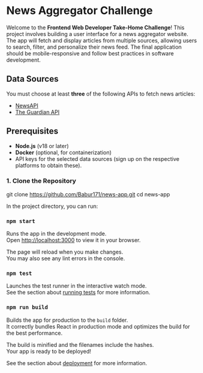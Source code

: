 # News Aggregator Challenge

Welcome to the **Frontend Web Developer Take-Home Challenge**! This project involves building a user interface for a news aggregator website. The app will fetch and display articles from multiple sources, allowing users to search, filter, and personalize their news feed. The final application should be mobile-responsive and follow best practices in software development.

## Data Sources

You must choose at least **three** of the following APIs to fetch news articles:

- [NewsAPI](https://newsapi.org/)
- [The Guardian API](https://open-platform.theguardian.com/documentation/)

## Prerequisites

- **Node.js** (v18 or later)
- **Docker** (optional, for containerization)
- API keys for the selected data sources (sign up on the respective platforms to obtain these).

### 1. Clone the Repository

git clone https://github.com/Babur171/news-app.git
cd news-app

In the project directory, you can run:

### `npm start`

Runs the app in the development mode.\
Open [http://localhost:3000](http://localhost:3000) to view it in your browser.

The page will reload when you make changes.\
You may also see any lint errors in the console.

### `npm test`

Launches the test runner in the interactive watch mode.\
See the section about [running tests](https://facebook.github.io/create-react-app/docs/running-tests) for more information.

### `npm run build`

Builds the app for production to the `build` folder.\
It correctly bundles React in production mode and optimizes the build for the best performance.

The build is minified and the filenames include the hashes.\
Your app is ready to be deployed!

See the section about [deployment](https://facebook.github.io/create-react-app/docs/deployment) for more information.

```

```
